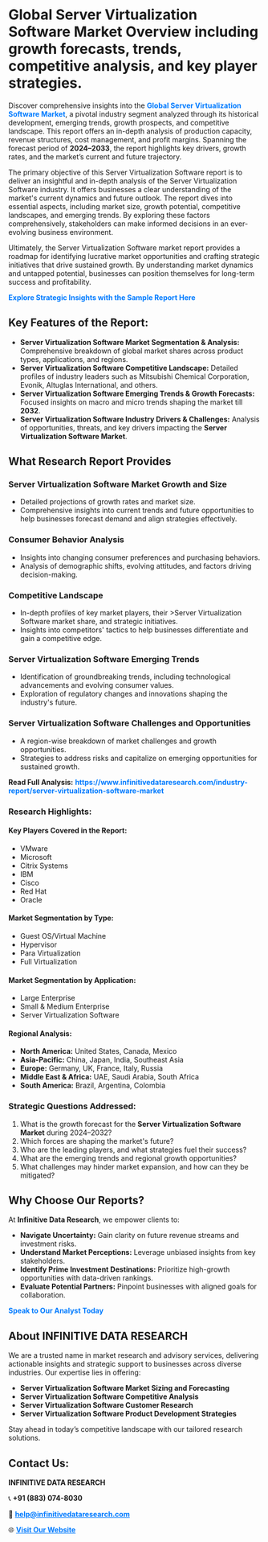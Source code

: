 <h1>Global Server Virtualization Software Market Overview including growth forecasts, trends, competitive analysis, and key player strategies.</h1>
<p>
Discover comprehensive insights into the 
<a href="https://www.infinitivedataresearch.com/industry-report/server-virtualization-software-market" rel="dofollow" style="color: #007BFF; text-decoration: none;"><strong>Global Server Virtualization Software Market</strong></a>, a pivotal industry segment analyzed through its historical development, emerging trends, growth prospects, and competitive landscape. This report offers an in-depth analysis of production capacity, revenue structures, cost management, and profit margins. Spanning the forecast period of <strong>2024–2033</strong>, the report highlights key drivers, growth rates, and the market’s current and future trajectory.
</p>
<p>
The primary objective of this Server Virtualization Software report is to deliver an insightful and in-depth analysis of the Server Virtualization Software industry. It offers businesses a clear understanding of the market's current dynamics and future outlook. The report dives into essential aspects, including market size, growth potential, competitive landscapes, and emerging trends. By exploring these factors comprehensively, stakeholders can make informed decisions in an ever-evolving business environment.
</p>
<p>
Ultimately, the Server Virtualization Software market report provides a roadmap for identifying lucrative market opportunities and crafting strategic initiatives that drive sustained growth. By understanding market dynamics and untapped potential, businesses can position themselves for long-term success and profitability.
</p>
<p>
<a href="https://www.infinitivedataresearch.com/request-sample/reportId=111677" style="color: #007BFF; text-decoration: none;"><strong>Explore Strategic Insights with the Sample Report Here</strong></a>
</p>

<h2>Key Features of the Report:</h2>
<ul>
<li><strong>Server Virtualization Software Market Segmentation & Analysis:</strong> Comprehensive breakdown of global market shares across product types, applications, and regions.</li>
<li><strong>Server Virtualization Software Competitive Landscape:</strong> Detailed profiles of industry leaders such as Mitsubishi Chemical Corporation, Evonik, Altuglas International, and others.</li>
<li><strong>Server Virtualization Software Emerging Trends & Growth Forecasts:</strong> Focused insights on macro and micro trends shaping the market till <strong>2032</strong>.</li>
<li><strong>Server Virtualization Software Industry Drivers & Challenges:</strong> Analysis of opportunities, threats, and key drivers impacting the <strong>Server Virtualization Software Market</strong>.</li>
</ul>

<h2>What Research Report Provides</h2>
<h3>Server Virtualization Software Market Growth and Size</h3>
<ul>
<li>Detailed projections of growth rates and market size.</li>
<li>Comprehensive insights into current trends and future opportunities to help businesses forecast demand and align strategies effectively.</li>
</ul>

<h3>Consumer Behavior Analysis</h3>
<ul>
<li>Insights into changing consumer preferences and purchasing behaviors.</li>
<li>Analysis of demographic shifts, evolving attitudes, and factors driving decision-making.</li>
</ul>

<h3>Competitive Landscape</h3>
<ul>
<li>In-depth profiles of key market players, their >Server Virtualization Software market share, and strategic initiatives.</li>
<li>Insights into competitors' tactics to help businesses differentiate and gain a competitive edge.</li>
</ul>

<h3>Server Virtualization Software Emerging Trends</h3>
<ul>
<li>Identification of groundbreaking trends, including technological advancements and evolving consumer values.</li>
<li>Exploration of regulatory changes and innovations shaping the industry's future.</li>
</ul>

<h3>Server Virtualization Software Challenges and Opportunities</h3>
<ul>
<li>A region-wise breakdown of market challenges and growth opportunities.</li>
<li>Strategies to address risks and capitalize on emerging opportunities for sustained growth.</li>
</ul>
<p><strong>Read Full Analysis:</strong> <a href="https://www.infinitivedataresearch.com/industry-report/server-virtualization-software-market" rel="dofollow" style="color: #007BFF; text-decoration: none;"><strong>https://www.infinitivedataresearch.com/industry-report/server-virtualization-software-market</strong></a></p>
<h3>Research Highlights:</h3>
<h4>Key Players Covered in the Report:</h4>
<ul><li>VMware</li><li>Microsoft</li><li>Citrix Systems</li><li>IBM</li><li>Cisco</li><li>Red Hat</li><li>Oracle</li></ul>
<h4>Market Segmentation by Type:</h4>
<ul><li>Guest OS/Virtual Machine</li><li>Hypervisor</li><li>Para Virtualization</li><li>Full Virtualization</li></ul>
<h4>Market Segmentation by Application:</h4>
<ul><li>Large Enterprise</li><li>Small &amp; Medium Enterprise</li><li>Server Virtualization Software</li></ul>

<h4>Regional Analysis:</h4>
<ul>
<li><strong>North America:</strong> United States, Canada, Mexico</li>
<li><strong>Asia-Pacific:</strong> China, Japan, India, Southeast Asia</li>
<li><strong>Europe:</strong> Germany, UK, France, Italy, Russia</li>
<li><strong>Middle East & Africa:</strong> UAE, Saudi Arabia, South Africa</li>
<li><strong>South America:</strong> Brazil, Argentina, Colombia</li>
</ul>

<h3>Strategic Questions Addressed:</h3>
<ol>
<li>What is the growth forecast for the <strong>Server Virtualization Software Market</strong> during 2024–2032?</li>
<li>Which forces are shaping the market's future?</li>
<li>Who are the leading players, and what strategies fuel their success?</li>
<li>What are the emerging trends and regional growth opportunities?</li>
<li>What challenges may hinder market expansion, and how can they be mitigated?</li>
</ol>

<h2>Why Choose Our Reports?</h2>
<p>At <strong>Infinitive Data Research</strong>, we empower clients to:</p>
<ul>
<li><strong>Navigate Uncertainty:</strong> Gain clarity on future revenue streams and investment risks.</li>
<li><strong>Understand Market Perceptions:</strong> Leverage unbiased insights from key stakeholders.</li>
<li><strong>Identify Prime Investment Destinations:</strong> Prioritize high-growth opportunities with data-driven rankings.</li>
<li><strong>Evaluate Potential Partners:</strong> Pinpoint businesses with aligned goals for collaboration.</li>
</ul>
<p><a href="https://www.infinitivedataresearch.com/industry-report/server-virtualization-software-market" rel="dofollow" style="color: #007BFF; text-decoration: none;"><strong>Speak to Our Analyst Today</strong></a></p>

<h2>About INFINITIVE DATA RESEARCH</h2>
<p>We are a trusted name in market research and advisory services, delivering actionable insights and strategic support to businesses across diverse industries. Our expertise lies in offering:</p>
<ul>
<li><strong>Server Virtualization Software Market Sizing and Forecasting</strong></li>
<li><strong>Server Virtualization Software Competitive Analysis</strong></li>
<li><strong>Server Virtualization Software Customer Research</strong></li>
<li><strong>Server Virtualization Software Product Development Strategies</strong></li>
</ul>
<p>Stay ahead in today’s competitive landscape with our tailored research solutions.</p>

<h2>Contact Us:</h2>
<p><strong>INFINITIVE DATA RESEARCH</strong></p>
<p>📞 <strong>+91 (883) 074-8030</strong></p>
<p>📧 <strong><a href="mailto:help@infinitivedataresearch.com" style="color: #007BFF;">help@infinitivedataresearch.com</a></strong></p>
<p>🌐 <strong><a href="https://www.infinitivedataresearch.com" rel="dofollow" style="color: #007BFF;">Visit Our Website</a></strong></p>